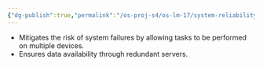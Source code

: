 ```yaml
---
{"dg-publish":true,"permalink":"/os-proj-s4/os-lm-17/system-reliability/","dgPassFrontmatter":true}
---
```


- Mitigates the risk of system failures by allowing tasks to be performed on multiple devices.
- Ensures data availability through redundant servers.